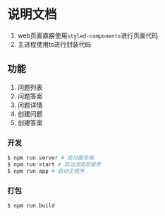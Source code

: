 # 说明文档

1. web页面直接使用`styled-components`进行页面代码
2. 主进程使用ts进行封装代码

## 功能

1. 问题列表
2. 问题答案
3. 问题详情
4. 创建问题
5. 创建答案

### 开发

```bash
$ npm run server # 启动服务端
$ npm run start # 启动渲染层服务
$ npm run app # 启动主程序
```

### 打包

```bash
$ npm run build
```
